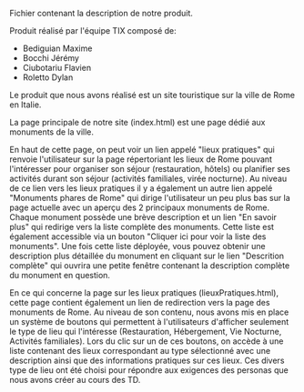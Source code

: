 Fichier contenant la description de notre produit.

Produit réalisé par l'équipe TIX composé de:
  - Bediguian Maxime
  - Bocchi Jérémy
  - Ciubotariu Flavien
  - Roletto Dylan
  
  
Le produit que nous avons réalisé est un site touristique sur la ville de Rome en Italie.

La page principale de notre site (index.html) est une page dédié aux monuments de la ville.

En haut de cette page, on peut voir un lien appelé "lieux pratiques" qui renvoie l'utilisateur sur la page
répertoriant les lieux de Rome pouvant l'intéresser pour organiser son séjour (restauration, hôtels) ou planifier
ses activités durant son séjour (activités familiales, virée nocturne).
Au niveau de ce lien vers les lieux pratiques il y a également un autre lien appelé "Monuments phares de Rome"
qui dirige l'utilisateur un peu plus bas sur la page actuelle avec un aperçu des 2 principaux monuments de Rome.
Chaque monument possède une brève description et un lien "En savoir plus" qui redirige vers la liste
complète des monuments. Cette liste est également accessible via un bouton "Cliquer ici pour voir la liste des monuments".
Une fois cette liste déployée, vous pouvez obtenir une description plus détaillée du monument en cliquant sur le lien
"Descrition complète" qui ouvrira une petite fenêtre contenant la description complète du monument en question.

En ce qui concerne la page sur les lieux pratiques (lieuxPratiques.html), cette page contient également un lien de
redirection vers la page des monuments de Rome.
Au niveau de son contenu, nous avons mis en place un système de boutons qui permettent à l'utilisateurs d'afficher
seulement le type de lieu qui l'intéresse (Restauration, Hébergement, Vie Nocturne, Activités familiales).
Lors du clic sur un de ces boutons, on accède à une liste contenant des lieux correspondant au type sélectionné avec une
description ainsi que des informations pratiques sur ces lieux.
Ces divers type de lieu ont été choisi pour répondre aux exigences des personas que nous avons créer au cours des TD.

